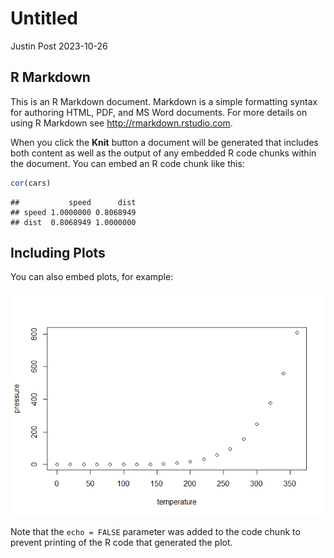 Untitled
================
Justin Post
2023-10-26

## R Markdown

This is an R Markdown document. Markdown is a simple formatting syntax
for authoring HTML, PDF, and MS Word documents. For more details on
using R Markdown see <http://rmarkdown.rstudio.com>.

When you click the **Knit** button a document will be generated that
includes both content as well as the output of any embedded R code
chunks within the document. You can embed an R code chunk like this:

``` r
cor(cars)
```

    ##           speed      dist
    ## speed 1.0000000 0.8068949
    ## dist  0.8068949 1.0000000

## Including Plots

You can also embed plots, for example:

![](work_files/figure-gfm/pressure-1.png)<!-- -->

Note that the `echo = FALSE` parameter was added to the code chunk to
prevent printing of the R code that generated the plot.
